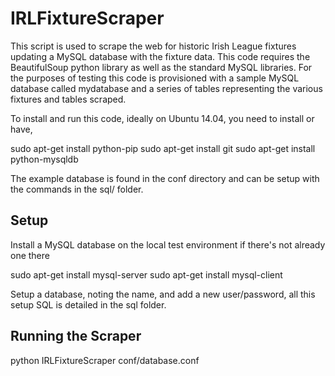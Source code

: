 # IRLFixtureScraper
This script is used to scrape the web for historic Irish League fixtures updating a MySQL database with the 
fixture data. This code requires the BeautifulSoup python library as well as the standard MySQL libraries. 
For the purposes of testing this code is provisioned with a sample MySQL database called mydatabase and a 
series of tables representing the various fixtures and tables scraped.

To install and run this code, ideally on Ubuntu 14.04, you need to install or have, 

sudo apt-get install python-pip
sudo apt-get install git
sudo apt-get install python-mysqldb

The example database is found in the conf directory and can be setup with the commands in the sql/ folder. 

## Setup 

Install a MySQL database on the local test environment if there's not already one there

sudo apt-get install mysql-server
sudo apt-get install mysql-client

Setup a database, noting the name, and add a new user/password, all this setup SQL is detailed in 
the sql folder. 

## Running the Scraper

python IRLFixtureScraper conf/database.conf
